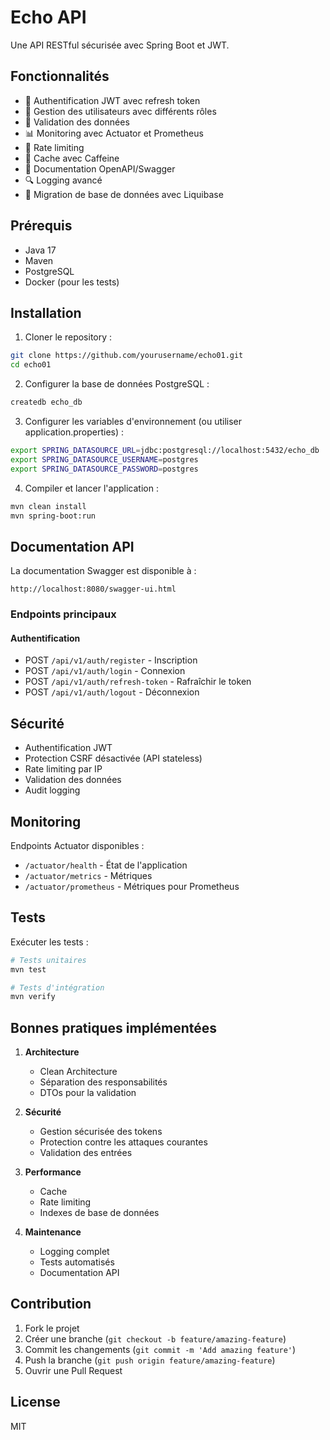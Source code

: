 # Echo API

Une API RESTful sécurisée avec Spring Boot et JWT.

## Fonctionnalités

- 🔐 Authentification JWT avec refresh token
- 👥 Gestion des utilisateurs avec différents rôles
- 📝 Validation des données
- 📊 Monitoring avec Actuator et Prometheus
- 🚦 Rate limiting
- 💾 Cache avec Caffeine
- 📝 Documentation OpenAPI/Swagger
- 🔍 Logging avancé
- 🔄 Migration de base de données avec Liquibase

## Prérequis

- Java 17
- Maven
- PostgreSQL
- Docker (pour les tests)

## Installation

1. Cloner le repository :
```bash
git clone https://github.com/yourusername/echo01.git
cd echo01
```

2. Configurer la base de données PostgreSQL :
```bash
createdb echo_db
```

3. Configurer les variables d'environnement (ou utiliser application.properties) :
```bash
export SPRING_DATASOURCE_URL=jdbc:postgresql://localhost:5432/echo_db
export SPRING_DATASOURCE_USERNAME=postgres
export SPRING_DATASOURCE_PASSWORD=postgres
```

4. Compiler et lancer l'application :
```bash
mvn clean install
mvn spring-boot:run
```

## Documentation API

La documentation Swagger est disponible à :
```
http://localhost:8080/swagger-ui.html
```

### Endpoints principaux

#### Authentification
- POST `/api/v1/auth/register` - Inscription
- POST `/api/v1/auth/login` - Connexion
- POST `/api/v1/auth/refresh-token` - Rafraîchir le token
- POST `/api/v1/auth/logout` - Déconnexion

## Sécurité

- Authentification JWT
- Protection CSRF désactivée (API stateless)
- Rate limiting par IP
- Validation des données
- Audit logging

## Monitoring

Endpoints Actuator disponibles :
- `/actuator/health` - État de l'application
- `/actuator/metrics` - Métriques
- `/actuator/prometheus` - Métriques pour Prometheus

## Tests

Exécuter les tests :
```bash
# Tests unitaires
mvn test

# Tests d'intégration
mvn verify
```

## Bonnes pratiques implémentées

1. **Architecture**
   - Clean Architecture
   - Séparation des responsabilités
   - DTOs pour la validation

2. **Sécurité**
   - Gestion sécurisée des tokens
   - Protection contre les attaques courantes
   - Validation des entrées

3. **Performance**
   - Cache
   - Rate limiting
   - Indexes de base de données

4. **Maintenance**
   - Logging complet
   - Tests automatisés
   - Documentation API

## Contribution

1. Fork le projet
2. Créer une branche (`git checkout -b feature/amazing-feature`)
3. Commit les changements (`git commit -m 'Add amazing feature'`)
4. Push la branche (`git push origin feature/amazing-feature`)
5. Ouvrir une Pull Request

## License

MIT 
